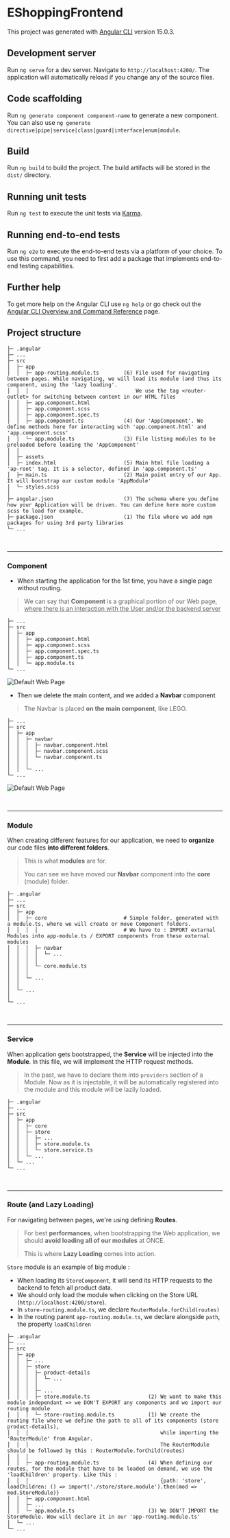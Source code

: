 # EShoppingFrontend

This project was generated with [Angular CLI](https://github.com/angular/angular-cli) version 15.0.3.

## Development server

Run `ng serve` for a dev server. Navigate to `http://localhost:4200/`. The application will automatically reload if you
change any of the source files.

## Code scaffolding

Run `ng generate component component-name` to generate a new component. You can also
use `ng generate directive|pipe|service|class|guard|interface|enum|module`.

## Build

Run `ng build` to build the project. The build artifacts will be stored in the `dist/` directory.

## Running unit tests

Run `ng test` to execute the unit tests via [Karma](https://karma-runner.github.io).

## Running end-to-end tests

Run `ng e2e` to execute the end-to-end tests via a platform of your choice. To use this command, you need to first add a
package that implements end-to-end testing capabilities.

## Further help

To get more help on the Angular CLI use `ng help` or go check out
the [Angular CLI Overview and Command Reference](https://angular.io/cli) page.

## Project structure

```
├─ .angular
├─ ...
├─ src
│  ├─ app
│  │  ├─ app-routing.module.ts        (6) File used for navigating between pages. While navigating, we will load its module (and thus its component, using the 'lazy loading'. 
│  │  │                                   We use the tag <router-outlet> for switching between content in our HTML files
│  │  ├─ app.component.html
│  │  ├─ app.component.scss
│  │  ├─ app.component.spec.ts
│  │  ├─ app.component.ts             (4) Our 'AppComponent'. We define methods here for interacting with 'app.component.html' and 'app.component.scss'
│  │  └─ app.module.ts                (3) File listing modules to be preloaded before loading the 'AppComponent'
│  │
│  ├─ assets
│  ├─ index.html                      (5) Main html file loading a 'ap-root' tag. It is a selector, defined in 'app.component.ts'
│  ├─ main.ts                         (2) Main point entry of our App. It will bootstrap our custom module 'AppModule'
│  └─ styles.scss
│
├─ angular.json                       (7) The schema where you define how your Application will be driven. You can define here more custom scss to load for example.
├─ package.json                       (1) The file where we add npm packages for using 3rd party libraries
└─ ...
```

&nbsp;

---

### Component

* When starting the application for the 1st time, you have a single page without routing.

> We can say that **Component** is a graphical portion of our Web page, <ins>where there is an interaction with the User
> and/or the backend server</ins>

```
├─ ...
├─ src
│  ├─ app
│  │  ├─ app.component.html
│  │  ├─ app.component.scss
│  │  ├─ app.component.spec.ts
│  │  ├─ app.component.ts
│  │  └─ app.module.ts 
└─ ...
```

![Default Web Page](./assets/images/Angular_Default_AppComponent_1.jpg)

* Then we delete the main content, and we added a **Navbar** component

> The Navbar is placed **on the main component**, like LEGO.

```
├─ ...
├─ src
│  ├─ app
│  │  ├─ navbar
│  │  │  ├─ navbar.component.html
│  │  │  ├─ navbar.component.scss
│  │  │  └─ navbar.component.ts
│  │  │
│  │  └─ ...
└─ ...
```

![Default Web Page](./assets/images/Navbar_Component_1.jpg)

&nbsp;

---

### Module

When creating different features for our application, we need to **organize** our code files **into different folders**.

> This is what **modules** are for.
>
> You can see we have moved our **Navbar** component into the **core** (module) folder.

```
├─ .angular
├─ ...
├─ src
│  ├─ app
│  │  ├─ core                         # Simple folder, generated with a module.ts, where we will create or move Component folders.
│  │  │  │                            # We have to : IMPORT extarnal Modules into app-module.ts / EXPORT components from these external modules
│  │  │  ├─ navbar
│  │  │  │  └─ ...
│  │  │  │
│  │  │  └─ core.module.ts
│  │  │ 
│  │  └─ ...           
│  │
│  └─ ...
│
└─ ...
```

&nbsp;

---

### Service

When application gets bootstrapped, the **Service** will be injected into the **Module**. In this file, we will
implement the HTTP request methods.

> In the past, we have to declare them into `providers` section of a Module. Now as it is injectable, it will be
> automatically registered into the module and this module will be lazily loaded.

```
├─ .angular
├─ ...
├─ src
│  ├─ app
│  │  ├─ core
│  │  ├─ store
│  │  │  ├─ ...
│  │  │  ├─ store.module.ts
│  │  │  └─ store.service.ts
│  │  └─ ...           
│  └─ ...
└─ ...
```

&nbsp;

---

### Route (and Lazy Loading)

For navigating between pages, we're using defining **Routes**.

> For best **performances**, when bootstrapping the Web application, we should **avoid loading all of our modules** at
> ONCE.
>
> This is where **Lazy Loading** comes into action.

`Store` module is an example of big module :

- When loading its `StoreComponent`, it will send its HTTP requests to the backend to fetch all product data.
- We should only load the module when clicking on the Store URL (`http://localhost:4200/store`).
- In `store-routing.module.ts`, we declare `RouterModule.forChild(routes)`
- In the routing parent `app-routing.module.ts`, we declare alongside `path`, the property `loadChildren`

```
├─ .angular
├─ ...
├─ src
│  ├─ app
│  │  ├─ ...
│  │  ├─ store
│  │  │  ├─ product-details
│  │  │  │  └─ ...
│  │  │  │
│  │  │  ├─ ...
│  │  │  ├─ store.module.ts                   (2) We want to make this module independant => we DON'T EXPORT any components and we import our routing module
│  │  │  └─ store-routing.module.ts           (1) We create the routing file where we define the path to all of its components (store product-details),
│  │  │                                           while importing the 'RouterModule' from Angular. 
│  │  │                                           The RouterModule should be followed by this : RouterModule.forChild(routes)
│  │  │ 
│  │  ├─ app-routing.module.ts                (4) When defining our routes, for the module that have to be loaded on demand, we use the 'loadChildren' property. Like this :
│  │  │                                           {path: 'store', loadChildren: () => import('./store/store.module').then(mod => mod.StoreModule)}
│  │  ├─ app.component.html
│  │  ├─ ...
│  │  └─ app.module.ts                        (3) We DON'T IMPORT the StoreModule. Wew will declare it in our 'app-routing.module.ts'          
│  └─ ...
└─ ...
```
